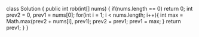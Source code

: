 class Solution {
    public int rob(int[] nums) {
        if(nums.length == 0) return 0;
        int prev2 = 0, prev1 = nums[0];
        for(int i = 1; i < nums.length; i++){
            int max = Math.max(prev2 + nums[i], prev1);
            prev2 = prev1;
            prev1 = max;
        }
        return prev1;
    }
}